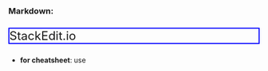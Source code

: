 
### Markdown: 
<p style="font-size:24px;border:2px solid blue;">StackEdit.io<p>

- **for cheatsheet**: use 